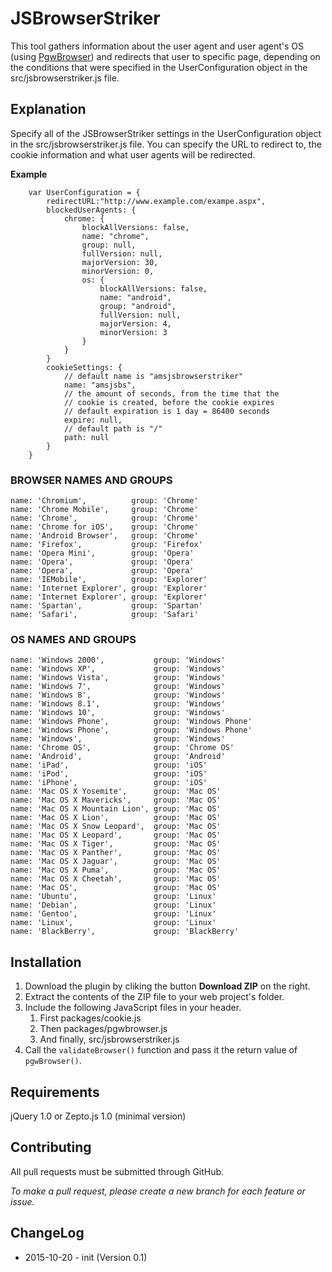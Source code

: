 JSBrowserStriker
================
This tool gathers information about the user agent and user agent's OS (using [PgwBrowser](https://github.com/Pagawa/PgwBrowser/)) and redirects that user to specific page, depending on the conditions that were specified in the UserConfiguration object in the src/jsbrowserstriker.js file.

## Explanation
Specify all of the JSBrowserStriker settings in the UserConfiguration object in the src/jsbrowserstriker.js file. You can specify the URL to redirect to, the cookie information and what user agents will be redirected.

**Example**
```
    var UserConfiguration = {
    	redirectURL:"http://www.example.com/exampe.aspx",
    	blockedUserAgents: {
    		chrome: {
    			blockAllVersions: false,
    			name: "chrome",
    			group: null,
    			fullVersion: null,
    			majorVersion: 30,
    			minorVersion: 0,
    			os: {
    				blockAllVersions: false,
    				name: "android",
    				group: "android",
    				fullVersion: null,
    				majorVersion: 4,
    				minorVersion: 3
    			}
    		}
    	}
        cookieSettings: {
            // default name is "amsjsbrowserstriker"
            name: "amsjsbs",
            // the amount of seconds, from the time that the 
            // cookie is created, before the cookie expires
            // default expiration is 1 day = 86400 seconds
            expire: null,
            // default path is "/"
            path: null
        }
    }
```

### BROWSER NAMES AND GROUPS
    name: 'Chromium',          group: 'Chrome'
    name: 'Chrome Mobile',     group: 'Chrome'
    name: 'Chrome',            group: 'Chrome'
    name: 'Chrome for iOS',    group: 'Chrome'
    name: 'Android Browser',   group: 'Chrome'
    name: 'Firefox',           group: 'Firefox'
    name: 'Opera Mini',        group: 'Opera'
    name: 'Opera',             group: 'Opera'
    name: 'Opera',             group: 'Opera'
    name: 'IEMobile',          group: 'Explorer'
    name: 'Internet Explorer', group: 'Explorer'
    name: 'Internet Explorer', group: 'Explorer'
    name: 'Spartan',           group: 'Spartan'
	name: 'Safari',            group: 'Safari'

### OS NAMES AND GROUPS
    name: 'Windows 2000',           group: 'Windows'
    name: 'Windows XP',             group: 'Windows'
    name: 'Windows Vista',          group: 'Windows'
    name: 'Windows 7',              group: 'Windows'
    name: 'Windows 8',              group: 'Windows'
    name: 'Windows 8.1',            group: 'Windows'
    name: 'Windows 10',             group: 'Windows'
    name: 'Windows Phone',          group: 'Windows Phone'
    name: 'Windows Phone',          group: 'Windows Phone'
    name: 'Windows',                group: 'Windows'
    name: 'Chrome OS',              group: 'Chrome OS'
    name: 'Android',                group: 'Android'
    name: 'iPad',                   group: 'iOS'
    name: 'iPod',                   group: 'iOS'
    name: 'iPhone',                 group: 'iOS'
    name: 'Mac OS X Yosemite',      group: 'Mac OS'
    name: 'Mac OS X Mavericks',     group: 'Mac OS'
    name: 'Mac OS X Mountain Lion', group: 'Mac OS'
    name: 'Mac OS X Lion',          group: 'Mac OS'
    name: 'Mac OS X Snow Leopard',  group: 'Mac OS'
    name: 'Mac OS X Leopard',       group: 'Mac OS'
    name: 'Mac OS X Tiger',         group: 'Mac OS'
    name: 'Mac OS X Panther',       group: 'Mac OS'
    name: 'Mac OS X Jaguar',        group: 'Mac OS'
    name: 'Mac OS X Puma',          group: 'Mac OS'
    name: 'Mac OS X Cheetah',       group: 'Mac OS'
    name: 'Mac OS',                 group: 'Mac OS'
    name: 'Ubuntu',                 group: 'Linux'
    name: 'Debian',                 group: 'Linux'
    name: 'Gentoo',                 group: 'Linux'
    name: 'Linux',                  group: 'Linux'
    name: 'BlackBerry',             group: 'BlackBerry'

## Installation
1. Download the plugin by cliking the button **Download ZIP** on the right.
2. Extract the contents of the ZIP file to your web project's folder.
3. Include the following JavaScript files in your header.
    1. First packages/cookie.js
    2. Then packages/pgwbrowser.js
    3. And finally, src/jsbrowserstriker.js
4. Call the `validateBrowser()` function and pass it the return value of `pgwBrowser()`.

## Requirements
jQuery 1.0 or Zepto.js 1.0 (minimal version)

## Contributing
All pull requests must be submitted through GitHub.

*To make a pull request, please create a new branch for each feature or issue.*

## ChangeLog
* 2015-10-20 - init (Version 0.1) 